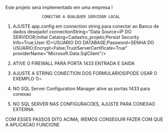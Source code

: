 Este projeto sera implementado em uma empresa !

                    CONECTAR A QUALQUER SERVIDOR LOCAL
1. AJUSTE app.config em connection string para conectar ao Banco de dados desejado!
connectionString="Data Source=IP DO SERVIDOR;Initial Catalog=Cadastro_projeto;Persist Security Info=True;User ID=USUARIO DO DATABASE;Password=SENHA DO USUARIO;Encrypt=False;TrustServerCertificate=True" providerName="Microsoft.Data.SqlClient"/>

2. ATIVE O FIREWALL PARA PORTA 1433 ENTRADA E SAIDA

3. AJUSTE A STRING CONECTION DOS FORMULARIOS(PODE USAR O EXEMPLO 1)~

4. NO SQL Server Configuration Manager ative as portas 1433 para conexao

5. NO SQL SERVER NAS CONFIGURACOES, AJUSTE PARA CONEXAO EXTERNA


COM ESSES PASSOS DITO ACIMA, IREMOS CONSEGUIR FAZER COM QUE A APLICACAO FUNCIONE
